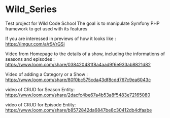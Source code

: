 # Wild_Series
Test project for Wild Code School
The goal is to manipulate Symfony PHP framework to get used with its features

If you are interessed in previews of how it looks like : https://imgur.com/a/rSVrGSi

Video from Homepage to the details of a show, including the informations of seasons and episodes : 
https://www.loom.com/share/038420481f8a4aad9f6e933ab8821d82


Video of adding a Category or a Show :
https://www.loom.com/share/80f0bc575cda43df8cdd767c9ea6043c

video of CRUD for Season Entity:
https://www.loom.com/share/2dacfc4be67a4b53a8f5483e72165080

video of CRUD for Episode Entity:
https://www.loom.com/share/b8572842da6847be8c30412db4dfaabe
